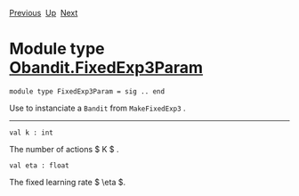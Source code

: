 <div class="navbar">

[Previous](Obandit.EpsilonGreedyParam.html "Obandit.EpsilonGreedyParam")
 [Up](Obandit.html "Obandit")
 [Next](Obandit.HorizonExp3Param.html "Obandit.HorizonExp3Param")

</div>

# Module type [Obandit.FixedExp3Param](type_Obandit.FixedExp3Param.html)

    module type FixedExp3Param = sig .. end

<div class="info modtype top">

<div class="info-desc">

Use to instanciate a `Bandit` from `MakeFixedExp3` .

</div>

</div>

-----

    val k : int

<div class="info">

<div class="info-desc">

The number of actions $ K $ .

</div>

</div>

    val eta : float

<div class="info">

<div class="info-desc">

The fixed learning rate $ \\eta $.

</div>

</div>
